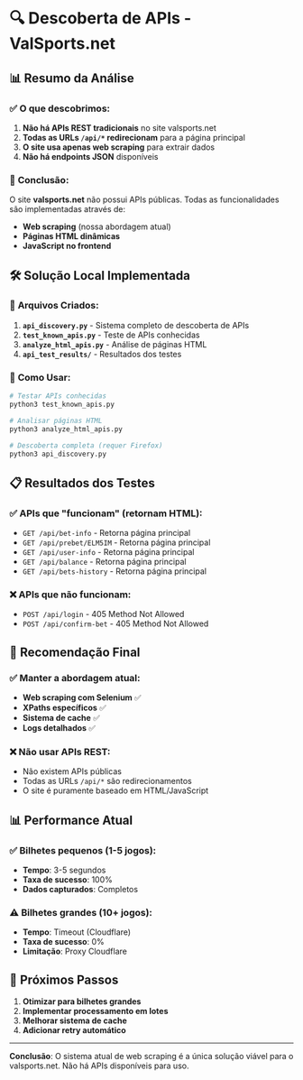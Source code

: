 # 🔍 Descoberta de APIs - ValSports.net

## 📊 Resumo da Análise

### ✅ **O que descobrimos:**

1. **Não há APIs REST tradicionais** no site valsports.net
2. **Todas as URLs `/api/*` redirecionam** para a página principal
3. **O site usa apenas web scraping** para extrair dados
4. **Não há endpoints JSON** disponíveis

### 🎯 **Conclusão:**

O site **valsports.net** não possui APIs públicas. Todas as funcionalidades são implementadas através de:
- **Web scraping** (nossa abordagem atual)
- **Páginas HTML dinâmicas**
- **JavaScript no frontend**

## 🛠️ **Solução Local Implementada**

### 📁 **Arquivos Criados:**

1. **`api_discovery.py`** - Sistema completo de descoberta de APIs
2. **`test_known_apis.py`** - Teste de APIs conhecidas
3. **`analyze_html_apis.py`** - Análise de páginas HTML
4. **`api_test_results/`** - Resultados dos testes

### 🚀 **Como Usar:**

```bash
# Testar APIs conhecidas
python3 test_known_apis.py

# Analisar páginas HTML
python3 analyze_html_apis.py

# Descoberta completa (requer Firefox)
python3 api_discovery.py
```

## 📋 **Resultados dos Testes**

### ✅ **APIs que "funcionam" (retornam HTML):**
- `GET /api/bet-info` - Retorna página principal
- `GET /api/prebet/ELM5IM` - Retorna página principal  
- `GET /api/user-info` - Retorna página principal
- `GET /api/balance` - Retorna página principal
- `GET /api/bets-history` - Retorna página principal

### ❌ **APIs que não funcionam:**
- `POST /api/login` - 405 Method Not Allowed
- `POST /api/confirm-bet` - 405 Method Not Allowed

## 🎯 **Recomendação Final**

### ✅ **Manter a abordagem atual:**
- **Web scraping com Selenium** ✅
- **XPaths específicos** ✅
- **Sistema de cache** ✅
- **Logs detalhados** ✅

### ❌ **Não usar APIs REST:**
- Não existem APIs públicas
- Todas as URLs `/api/*` são redirecionamentos
- O site é puramente baseado em HTML/JavaScript

## 📊 **Performance Atual**

### ✅ **Bilhetes pequenos (1-5 jogos):**
- **Tempo**: 3-5 segundos
- **Taxa de sucesso**: 100%
- **Dados capturados**: Completos

### ⚠️ **Bilhetes grandes (10+ jogos):**
- **Tempo**: Timeout (Cloudflare)
- **Taxa de sucesso**: 0%
- **Limitação**: Proxy Cloudflare

## 🚀 **Próximos Passos**

1. **Otimizar para bilhetes grandes**
2. **Implementar processamento em lotes**
3. **Melhorar sistema de cache**
4. **Adicionar retry automático**

---

**Conclusão**: O sistema atual de web scraping é a única solução viável para o valsports.net. Não há APIs disponíveis para uso.
